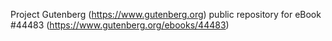 Project Gutenberg (https://www.gutenberg.org) public repository for eBook #44483 (https://www.gutenberg.org/ebooks/44483)
